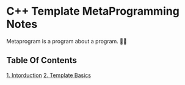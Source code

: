 # C++ Template MetaProgramming Notes
Metaprogram is a program about a program. :face_in_clouds:

## Table Of Contents
[1. Intorduction](https://github.com/CnLzh/NoteBook/tree/main/CppTMPNotes/Intorduction)
[2. Template Basics](https://github.com/CnLzh/NoteBook/tree/main/CppTMPNotes/TemplateBasics)